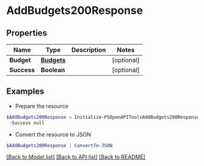 # AddBudgets200Response
## Properties

Name | Type | Description | Notes
------------ | ------------- | ------------- | -------------
**Budget** | [**Budgets**](Budgets.md) |  | [optional] 
**Success** | **Boolean** |  | [optional] 

## Examples

- Prepare the resource
```powershell
$AddBudgets200Response = Initialize-PSOpenAPIToolsAddBudgets200Response  -Budget null `
 -Success null
```

- Convert the resource to JSON
```powershell
$AddBudgets200Response | ConvertTo-JSON
```

[[Back to Model list]](../README.md#documentation-for-models) [[Back to API list]](../README.md#documentation-for-api-endpoints) [[Back to README]](../README.md)

